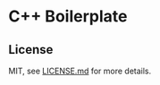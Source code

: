 # C++ Boilerplate

## License

MIT, see [LICENSE.md](https://github.com/vaalentin/cpp-boilerplate/blob/master/LICENSE.md) for more details.
